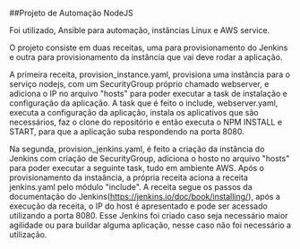 ##Projeto de Automação NodeJS

Foi utilizado, Ansible para automação, instâncias Linux e AWS service.

O projeto consiste em duas receitas, uma para provisionamento do Jenkins e outra para provisionamento da instância que vai deve rodar a aplicação.

A primeira receita, provision_instance.yaml, provisiona uma instância para o serviço nodejs, com um SecurityGroup próprio chamado webserver, e adiciona o IP no arquivo "hosts" para poder executar a task de instalação e configuração da aplicação. A task que é feito o include, webserver.yaml, executa a configuração da aplicação, instala os aplicativos que são necessários, faz o clone do repositório e então executa o NPM INSTALL e START, para que a aplicação suba respondendo na porta 8080. 

Na segunda, provision_jenkins.yaml, é feito a criação da instância do Jenkins com criação de SecurityGroup, adiciona o hosto no arquivo "hosts" para poder executar a seguinte task, tudo em ambiente AWS. Após o provisionamento da instaância, a própria receita aciona a receita jenkins.yaml pelo módulo "include". A receita segue os passos da documentação do Jenkins(https://jenkins.io/doc/book/installing/), após a execução da receita, o IP do host é apresentado e pode ser acessado utilizando a porta 8080. Esse Jenkins foi criado caso seja necessário maior agilidade ou para buildar alguma aplicação, nesse caso não foi necessário a utilização.
